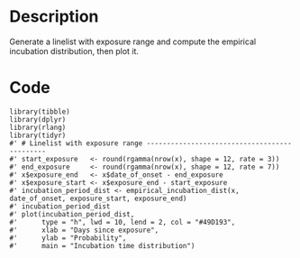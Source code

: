 # Description
Generate a linelist with exposure range and compute the empirical incubation distribution, then plot it.

# Code
```
library(tibble)
library(dplyr)
library(rlang)
library(tidyr)
#' # Linelist with exposure range ---------------------------------------------
#' start_exposure   <- round(rgamma(nrow(x), shape = 12, rate = 3))
#' end_exposure     <- round(rgamma(nrow(x), shape = 12, rate = 7))
#' x$exposure_end   <- x$date_of_onset - end_exposure
#' x$exposure_start <- x$exposure_end - start_exposure
#' incubation_period_dist <- empirical_incubation_dist(x, date_of_onset, exposure_start, exposure_end)
#' incubation_period_dist
#' plot(incubation_period_dist,
#'      type = "h", lwd = 10, lend = 2, col = "#49D193",
#'      xlab = "Days since exposure",
#'      ylab = "Probability",
#'      main = "Incubation time distribution")

```